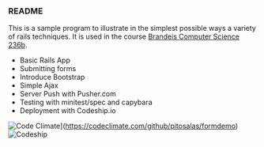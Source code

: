 ### README

This is a sample program to illustrate in the simplest possible ways a variety of rails techniques. It is used in the course [Brandeis Computer Science 236b](bit.ly/cosi236b).

* Basic Rails App
* Submitting forms
* Introduce Bootstrap
* Simple Ajax
* Server Push with Pusher.com
* Testing with minitest/spec and capybara
* Deployment with Codeship.io

![Code Climate](https://codeclimate.com/github/pitosalas/formdemo.png)](https://codeclimate.com/github/pitosalas/formdemo)
![Codeship](https://www.codeship.io/projects/e04e4cd0-9cbb-0131-26b1-1aaa96d08c73/status)